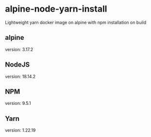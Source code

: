 # alpine-node-yarn-install
Lightweight yarn docker image on alpine with npm installation on build

## alpine
version: 3.17.2

## NodeJS
version: 18.14.2

## NPM
version: 9.5.1

## Yarn
version: 1.22.19
